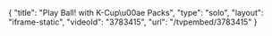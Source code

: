 {
    "title": "Play Ball! with K-Cup\u00ae Packs",
    "type": "solo",
    "layout": "iframe-static",
    "videoId": "3783415",
    "url": "\/tvpembed\/3783415"
}